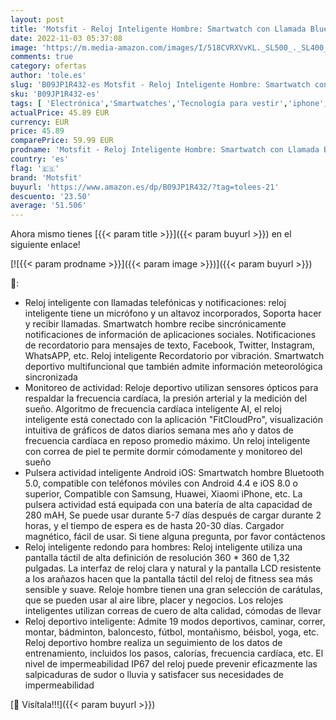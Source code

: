 ```yaml
---
layout: post
title: 'Motsfit - Reloj Inteligente Hombre: Smartwatch con Llamada Bluetooth Pulsometro Podometro Presión Arterial Pulsera Actividad Inteligente Deportivo Impermeable Reloj Hombre para iPhone Android'
date: 2022-11-03 05:37:08
image: 'https://m.media-amazon.com/images/I/518CVRXVvKL._SL500_._SL400_.jpg'
comments: true
category: ofertas
author: 'tole.es'
slug: 'B09JP1R432-es Motsfit - Reloj Inteligente Hombre: Smartwatch con Llamada...'
sku: 'B09JP1R432-es'
tags: [ 'Electrónica','Smartwatches','Tecnología para vestir','iphone','motsfit','🇪🇸', ]
actualPrice: 45.89 EUR
currency: EUR
price: 45.89
comparePrice: 59.99 EUR
prodname: 'Motsfit - Reloj Inteligente Hombre: Smartwatch con Llamada Bluetooth Pulsometro Podometro Presión Arterial Pulsera Actividad Inteligente Deportivo Impermeable Reloj Hombre para iPhone Android'
country: 'es'
flag: '🇪🇸'
brand: 'Motsfit'
buyurl: 'https://www.amazon.es/dp/B09JP1R432/?tag=tolees-21'
descuento: '23.50'
average: '51.506'
---
```


Ahora mismo tienes [{{< param title >}}]({{< param buyurl >}}) en el siguiente enlace!

[![{{< param prodname >}}]({{< param image >}})]({{< param buyurl >}})

🔎:

- Reloj inteligente con llamadas telefónicas y notificaciones: reloj inteligente tiene un micrófono y un altavoz incorporados, Soporta hacer y recibir llamadas. Smartwatch hombre recibe sincrónicamente notificaciones de información de aplicaciones sociales. Notificaciones de recordatorio para mensajes de texto, Facebook, Twitter, Instagram, WhatsAPP, etc. Reloj inteligente Recordatorio por vibración. Smartwatch deportivo multifuncional que también admite información meteorológica sincronizada
- Monitoreo de actividad: Reloje deportivo utilizan sensores ópticos para respaldar la frecuencia cardíaca, la presión arterial y la medición del sueño. Algoritmo de frecuencia cardíaca inteligente AI, el reloj inteligente está conectado con la aplicación "FitCloudPro", visualización intuitiva de gráficos de datos diarios semana mes año y datos de frecuencia cardíaca en reposo promedio máximo. Un reloj inteligente con correa de piel te permite dormir cómodamente y monitoreo del sueño
- Pulsera actividad inteligente Android iOS: Smartwatch hombre Bluetooth 5.0, compatible con teléfonos móviles con Android 4.4 e iOS 8.0 o superior, Compatible con Samsung, Huawei, Xiaomi iPhone, etc. La pulsera actividad está equipada con una batería de alta capacidad de 280 mAH, Se puede usar durante 5-7 días después de cargar durante 2 horas, y el tiempo de espera es de hasta 20-30 días. Cargador magnético, fácil de usar. Si tiene alguna pregunta, por favor contáctenos
- Reloj inteligente redondo para hombres: Reloj inteligente utiliza una pantalla táctil de alta definición de resolución 360 * 360 de 1,32 pulgadas. La interfaz de reloj clara y natural y la pantalla LCD resistente a los arañazos hacen que la pantalla táctil del reloj de fitness sea más sensible y suave. Reloje hombre tienen una gran selección de carátulas, que se pueden usar al aire libre, placer y negocios. Los relojes inteligentes utilizan correas de cuero de alta calidad, cómodas de llevar
- Reloj deportivo inteligente: Admite 19 modos deportivos, caminar, correr, montar, bádminton, baloncesto, fútbol, montañismo, béisbol, yoga, etc. Reloj deportivo hombre realiza un seguimiento de los datos de entrenamiento, incluidos los pasos, calorías, frecuencia cardíaca, etc. El nivel de impermeabilidad IP67 del reloj puede prevenir eficazmente las salpicaduras de sudor o lluvia y satisfacer sus necesidades de impermeabilidad

[🛒 Visítala!!!]({{< param buyurl >}})
